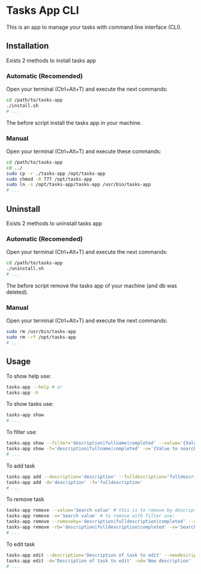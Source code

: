 # Tasks App CLI

This is an app to manage your tasks with command line interface (CLI).

## Installation

Exists 2 methods to install tasks app

### Automatic (Recomended)

Open your terminal (Ctrl+Alt+T) and execute the next commands:

```sh
cd /path/to/tasks-app
./install.sh
# ...
```

The before script install the tasks app in your machine.

### Manual

Open your terminal (Ctrl+Alt+T) and execute these commands:

```sh
cd /path/to/tasks-app
cd ../
sudo cp -r ./tasks-app /opt/tasks-app
sudo chmod -R 777 /opt/tasks-app
sudo ln -s /opt/tasks-app/tasks-app /usr/bin/tasks-app
# ...
```

## Uninstall

Exists 2 methods to uninstall tasks app

### Automatic (Recomended)

Open your terminal (Ctrl+Alt+T) and execute the next commands:

```sh
cd /path/to/tasks-app
./uninstall.sh
# ...
```

The before script remove the tasks app of your machine (and db was deleted).

### Manual

Open your terminal (Ctrl+Alt+T) and execute the next commands:

```sh
sudo rm /usr/bin/tasks-app
sudo rm -rf /opt/tasks-app
# ...
```

## Usage

To show help use:

```sh
tasks-app --help # or
tasks-app -h
```

To show tasks use:

```sh
tasks-app show
# ...
```

To filter use:

```sh
tasks-app show --filter='description|fullname|completed' --value='{Value to search}' # or
tasks-app show -f='description|fullname|completed' -v='{Value to search}'
# ...
```

To add task

```sh
tasks-app add --description='description' --fulldescription='fulldescription' # or
tasks-app add -d='description' -f='fulldescription'
# ...
```

To remove task

```sh
tasks-app remove --value='Search value' # this is to remove by description, or
tasks-app remove -v='Search value' # to remove with filter use:
tasks-app remove --removeby='description|fulldescription|completed' --value='Search value' # or
tasks-app remove -rb='description|fulldescription|completed' -v='Search value'
# ...
```

To edit task

```sh
tasks-app edit --description='Description of task to edit' --newdescription='New description' --newfulldescription='New fulldescription' --newcompleted='True|False' # or
tasks-app edit -d='Description of task to edit' -nd='New description' -nfd='New fulldescription' -nc='True|False'
# ...
```
